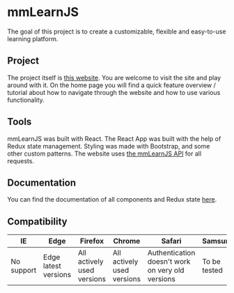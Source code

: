 # **mmLearnJS**

The goal of this project is to create a customizable, flexible and 
easy-to-use learning platform.

## Project

The project itself is 
[this website](https://mmlearnjs.maks0bs.com). You are
welcome to visit the site and play around with it.
On the home page you will find a quick feature overview / tutorial 
about how to navigate through the website and how to use various
functionality. 

## Tools
mmLearnJS was built with React. The React App was built with the 
help of Redux state management.
Styling was made with Bootstrap, and some other custom patterns.
The website uses [the mmLearnJS API](https://github.com/Maks0bs/mmLearnJS_frontend)
for all requests.

## Documentation
You can find the documentation of all components and Redux state 
[here](https://docs.mmlearnjs.maks0bs.com).

## Compatibility
| IE | Edge | Firefox | Chrome | Safari | Samsung | Opera
| --------- | --------- | --------- | --------- | --------- | --------- | --------- |
| No support | Edge latest versions | All actively used versions | All actively used versions| Authentication doesn't work on very old versions| To be tested| Latest versions|
